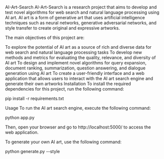 AI-Art-Search
AI-Art-Search is a research project that aims to develop and test novel algorithms for web search and natural language processing using AI art. AI art is a form of generative art that uses artificial intelligence techniques such as neural networks, generative adversarial networks, and style transfer to create original and expressive artworks.

The main objectives of this project are:

To explore the potential of AI art as a source of rich and diverse data for web search and natural language processing tasks
To develop new methods and metrics for evaluating the quality, relevance, and diversity of AI art
To design and implement novel algorithms for query expansion, document ranking, summarization, question answering, and dialogue generation using AI art
To create a user-friendly interface and a web application that allows users to interact with the AI art search engine and generate their own artworks
Installation
To install the required dependencies for this project, run the following command:

pip install -r requirements.txt

Usage
To run the AI art search engine, execute the following command:

python app.py

Then, open your browser and go to http://localhost:5000/ to access the web application.

To generate your own AI art, use the following command:

python generate.py --style <style> --content <content> --output <output>

where <style> is the path to the style image, <content> is the path to the content image, and <output> is the path to the output image.
